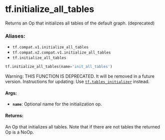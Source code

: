 <div itemscope itemtype="http://developers.google.com/ReferenceObject">
<meta itemprop="name" content="tf.initialize_all_tables" />
<meta itemprop="path" content="Stable" />
</div>

# tf.initialize_all_tables

Returns an Op that initializes all tables of the default graph. (deprecated)

### Aliases:

* `tf.compat.v1.initialize_all_tables`
* `tf.compat.v2.compat.v1.initialize_all_tables`
* `tf.initialize_all_tables`

``` python
tf.initialize_all_tables(name='init_all_tables')
```

<!-- Placeholder for "Used in" -->

Warning: THIS FUNCTION IS DEPRECATED. It will be removed in a future version.
Instructions for updating:
Use <a href="../tf/initializers/tables_initializer.md"><code>tf.tables_initializer</code></a> instead.

#### Args:


* <b>`name`</b>: Optional name for the initialization op.


#### Returns:

An Op that initializes all tables.  Note that if there are
not tables the returned Op is a NoOp.
